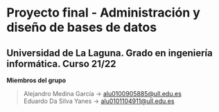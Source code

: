 # Proyecto final - Administración y diseño de bases de datos
## Universidad de La Laguna. Grado en ingeniería informática. Curso 21/22

**Miembros del grupo**
> Alejandro Medina García -> alu0100905885@ull.edu.es  
> Eduardo Da Silva Yanes -> alu0101104911@ull.edu.es


